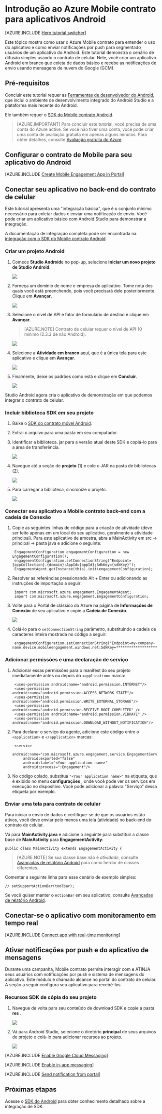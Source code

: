 <properties
    pageTitle="Começar a usar o Android aplicativos Azure Mobile contrato"
    description="Saiba como usar Azure Mobile contrato com notificações por push e análises para aplicativos Android."
    services="mobile-engagement"
    documentationCenter="android"
    authors="piyushjo"
    manager="erikre"
    editor="" />

<tags
    ms.service="mobile-engagement"
    ms.workload="mobile"
    ms.tgt_pltfrm="mobile-android"
    ms.devlang="Java"
    ms.topic="hero-article"
    ms.date="08/10/2016"
    ms.author="piyushjo;ricksal" />

# <a name="get-started-with-azure-mobile-engagement-for-android-apps"></a>Introdução ao Azure Mobile contrato para aplicativos Android

[AZURE.INCLUDE [Hero tutorial switcher](../../includes/mobile-engagement-hero-tutorial-switcher.md)]

Este tópico mostra como usar o Azure Mobile contrato para entender o uso do aplicativo e como enviar notificações por push para segmentado usuários de um aplicativo do Android.
Este tutorial demonstra o cenário de difusão simples usando o contrato de celular. Nele, você criar um aplicativo Android em branco que coleta de dados básico e recebe as notificações de envio usando mensagens de nuvem do Google (GCM).

## <a name="prerequisites"></a>Pré-requisitos

Concluir este tutorial requer as [Ferramentas de desenvolvedor do Android](https://developer.android.com/sdk/index.html), que inclui o ambiente de desenvolvimento integrado do Android Studio e a plataforma mais recente do Android.

Ele também requer o [SDK do Mobile contrato Android](https://aka.ms/vq9mfn).

> [AZURE.IMPORTANT] Para concluir este tutorial, você precisa de uma conta do Azure active. Se você não tiver uma conta, você pode criar uma conta de avaliação gratuita em apenas alguns minutos. Para obter detalhes, consulte [Avaliação gratuita do Azure](https://azure.microsoft.com/pricing/free-trial/?WT.mc_id=A0E0E5C02&amp;returnurl=http%3A%2F%2Fazure.microsoft.com%2Fen-us%2Fdocumentation%2Farticles%2Fmobile-engagement-android-get-started).

## <a name="set-up-mobile-engagement-for-your-android-app"></a>Configurar o contrato de Mobile para seu aplicativo do Android

[AZURE.INCLUDE [Create Mobile Engagement App in Portal](../../includes/mobile-engagement-create-app-in-portal-new.md)]

## <a name="connect-your-app-to-the-mobile-engagement-backend"></a>Conectar seu aplicativo no back-end do contrato de celular

Este tutorial apresenta uma "integração básica", que é o conjunto mínimo necessário para coletar dados e enviar uma notificação de envio. Você pode criar um aplicativo básico com Android Studio para demonstrar a integração.

A documentação de integração completa pode ser encontrada na [integração com o SDK do Mobile contrato Android](mobile-engagement-android-sdk-overview.md).

### <a name="create-an-android-project"></a>Criar um projeto Android

1. Comece **Studio Android**e no pop-up, selecione **Iniciar um novo projeto de Studio Android**.

    ![][1]

2. Forneça um domínio de nome e empresa do aplicativo. Tome nota dos quais você está preenchendo, pois você precisará dele posteriormente. Clique em **Avançar**.

    ![][2]

3. Selecione o nível de API e fator de formulário de destino e clique em **Avançar**.

    >[AZURE.NOTE] Contrato de celular requer o nível de API 10 mínimo (2.3.3 de não Android).

    ![][3]

4. Selecione a **Atividade em branco** aqui, que é a única tela para este aplicativo e clique em **Avançar**.

    ![][4]

5. Finalmente, deixe os padrões como está e clique em **Concluir**.

    ![][5]

Studio Android agora cria o aplicativo de demonstração em que podemos integrar o contrato de celular.

### <a name="include-the-sdk-library-in-your-project"></a>Incluir biblioteca SDK em seu projeto

1. Baixe o [SDK do contrato móvel Android](https://aka.ms/vq9mfn).
2. Extrai o arquivo para uma pasta em seu computador.
3. Identificar a biblioteca. jar para a versão atual deste SDK e copiá-lo para a área de transferência.

      ![][6]

4. Navegue até a seção de **projeto** (1) e cole o JAR na pasta de bibliotecas (2).

      ![][7]

5. Para carregar a biblioteca, sincronize o projeto.

      ![][8]

### <a name="connect-your-app-to-mobile-engagement-backend-with-the-connection-string"></a>Conectar seu aplicativo a Mobile contrato back-end com a cadeia de Conexão

1. Copie as seguintes linhas de código para a criação de atividade (deve ser feito apenas em um local do seu aplicativo, geralmente a atividade principal). Para este aplicativo de amostra, abra a MainActivity em src -> principal -> pasta java e adicione o seguinte:

        EngagementConfiguration engagementConfiguration = new EngagementConfiguration();
        engagementConfiguration.setConnectionString("Endpoint={appCollection}.{domain};AppId={appId};SdkKey={sdkKey}");
        EngagementAgent.getInstance(this).init(engagementConfiguration);

2. Resolver as referências pressionando Alt + Enter ou adicionando as instruções de importação a seguir:

        import com.microsoft.azure.engagement.EngagementAgent;
        import com.microsoft.azure.engagement.EngagementConfiguration;

3. Volte para o Portal de clássico do Azure na página de **Informações de Conexão** de seu aplicativo e copie a **Cadeia de Conexão**.

      ![][9]

4. Colá-lo para o `setConnectionString` parâmetro, substituindo a cadeia de caracteres inteira mostrada no código a seguir:

        engagementConfiguration.setConnectionString("Endpoint=my-company-name.device.mobileengagement.windows.net;SdkKey=********************;AppId=*********");

### <a name="add-permissions-and-a-service-declaration"></a>Adicionar permissões e uma declaração de serviço

1. Adicionar essas permissões para o manifest do seu projeto imediatamente antes ou depois do `<application>` marca:

        <uses-permission android:name="android.permission.INTERNET"/>
        <uses-permission android:name="android.permission.ACCESS_NETWORK_STATE"/>
        <uses-permission android:name="android.permission.WRITE_EXTERNAL_STORAGE"/>
        <uses-permission android:name="android.permission.RECEIVE_BOOT_COMPLETED" />
        <uses-permission android:name="android.permission.VIBRATE" />
        <uses-permission android:name="android.permission.DOWNLOAD_WITHOUT_NOTIFICATION"/>

2. Para declarar o serviço do agente, adicione este código entre o `<application>` e `</application>` marcas:

        <service
            android:name="com.microsoft.azure.engagement.service.EngagementService"
            android:exported="false"
            android:label="<Your application name>"
            android:process=":Engagement"/>

3. No código colado, substitua `"<Your application name>"` na etiqueta, que é exibido no menu **configurações** , onde você pode ver os serviços em execução no dispositivo. Você pode adicionar a palavra "Serviço" dessa etiqueta por exemplo.

### <a name="send-a-screen-to-mobile-engagement"></a>Enviar uma tela para contrato de celular

Para iniciar o envio de dados e certifique-se de que os usuários estão ativos, você deve enviar pelo menos uma tela (atividade) no back-end do contrato de celular.

Vá para **MainActivity.java** e adicione o seguinte para substituir a classe base de **MainActivity** para **EngagementActivity**:

    public class MainActivity extends EngagementActivity {

> [AZURE.NOTE] Se sua classe base não é *atividade*, consulte [Avançadas de relatório Android](mobile-engagement-android-advanced-reporting.md#modifying-your-codeactivitycode-classes) para como herdar de classes diferentes.


Comentar a seguinte linha para esse cenário de exemplo simples:

    // setSupportActionBar(toolbar);

Se você quiser manter o `ActionBar` em seu aplicativo, consulte [Avançadas de relatório Android](mobile-engagement-android-advanced-reporting.md#modifying-your-codeactivitycode-classes).

## <a name="connect-app-with-real-time-monitoring"></a>Conectar-se o aplicativo com monitoramento em tempo real

[AZURE.INCLUDE [Connect app with real-time monitoring](../../includes/mobile-engagement-connect-app-with-monitor.md)]

## <a name="enable-push-notifications-and-in-app-messaging"></a>Ativar notificações por push e do aplicativo de mensagens

Durante uma campanha, Mobile contrato permite interagir com e ATINJA seus usuários com notificações por push e sistema de mensagens do aplicativo. Este módulo é chamado alcance no portal do contrato de celular.
A seção a seguir configura seu aplicativo para recebê-los.

### <a name="copy-sdk-resources-in-your-project"></a>Recursos SDK de cópia do seu projeto

1. Navegue de volta para seu conteúdo de download SDK e copie a pasta **res** .

    ![][10]

2. Vá para Android Studio, selecione o diretório **principal** de seus arquivos de projeto e colá-lo para adicionar recursos ao projeto.

    ![][11]

[AZURE.INCLUDE [Enable Google Cloud Messaging](../../includes/mobile-engagement-enable-google-cloud-messaging.md)]

[AZURE.INCLUDE [Enable in-app messaging](../../includes/mobile-engagement-android-send-push.md)]

[AZURE.INCLUDE [Send notification from portal](../../includes/mobile-engagement-android-send-push-from-portal.md)]

## <a name="next-steps"></a>Próximas etapas

Acesse o [SDK do Android](mobile-engagement-android-sdk-overview.md) para obter conhecimento detalhado sobre a integração de SDK.

<!-- Images. -->
[1]: ./media/mobile-engagement-android-get-started/android-studio-new-project.png
[2]: ./media/mobile-engagement-android-get-started/android-studio-project-props.png
[3]: ./media/mobile-engagement-android-get-started/android-studio-project-props2.png
[4]: ./media/mobile-engagement-android-get-started/android-studio-add-activity.png
[5]: ./media/mobile-engagement-android-get-started/android-studio-activity-name.png
[6]: ./media/mobile-engagement-android-get-started/sdk-content.png
[7]: ./media/mobile-engagement-android-get-started/paste-jar.png
[8]: ./media/mobile-engagement-android-get-started/sync-project.png
[9]: ./media/mobile-engagement-android-get-started/app-connection-info-page.png
[10]: ./media/mobile-engagement-android-get-started/copy-resources.png
[11]: ./media/mobile-engagement-android-get-started/paste-resources.png
